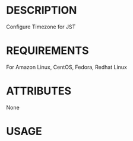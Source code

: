 DESCRIPTION
===========
Configure Timezone for JST

REQUIREMENTS
===========
For Amazon Linux, CentOS, Fedora, Redhat Linux

ATTRIBUTES
===========
None

USAGE
===========

